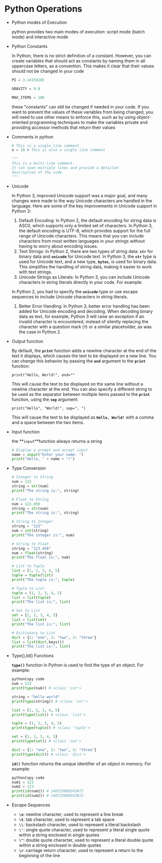 # Python Operations

- Python modes of Execution
    
    python provides two main modes of execution: script mode (batch mode) and interactive mode
    
- Python Constants
    
    In Python, there is no strict definition of a constant. However, you can create variables that should act as constants by naming them in all uppercase letters, as a convention. This makes it clear that their values should not be changed in your code
    
    ```python
    PI = 3.14159265
    
    GRAVITY = 9.8
    
    MAX_ITEMS = 100
    ```
    
    these "constants" can still be changed if needed in your code. If you want to prevent the values of these variables from being changed, you will need to use other means to enforce this, such as by using object-oriented programming techniques to make the variables private and providing accessor methods that return their values
    
- Comments in python
    
    ```python
    # This is a single line comment
    x = 10 # This is also a single line comment
    
    """
    This is a multi-line comment.
    It can span multiple lines and provide a detailed
    description of the code.
    """
    ```
    
- Unicode
    
    In Python 3, improved Unicode support was a major goal, and many changes were made to the way Unicode characters are handled in the language. Here are some of the key improvements in Unicode support in Python 3:
    
    1. Default Encoding: In Python 2, the default encoding for string data is ASCII, which supports only a limited set of characters. In Python 3, the default encoding is UTF-8, which provides support for the full range of Unicode characters. This means that you can include characters from most written languages in your strings without having to worry about encoding issues.
    2. Text Strings: In Python 2, there are two types of string data: **`str`** for binary data and **`unicode`** for Unicode text. In Python 3, the **`str`** type is used for Unicode text, and a new type, **`bytes`**, is used for binary data. This simplifies the handling of string data, making it easier to work with text strings.
    3. Unicode Strings as Literals: In Python 3, you can include Unicode characters in string literals directly in your code. For example:
    
    In Python 2, you had to specify the **`unicode`** type or use escape sequences to include Unicode characters in string literals.
    
    1. Better Error Handling: In Python 3, better error handling has been added for Unicode encoding and decoding. When decoding binary data as text, for example, Python 3 will raise an exception if an invalid character is encountered, instead of silently replacing the character with a question mark (**`?`**) or a similar placeholder, as was the case in Python 2.
- Output function
    
    By default, the **`print`** function adds a newline character at the end of the text it displays, which causes the text to be displayed on a new line. You can change this behavior by passing the **`end`** argument to the **`print`** function:
    
    ```
    print("Hello, World!", end=""
    ```
    
    This will cause the text to be displayed on the same line without a newline character at the end. You can also specify a different string to be used as the separator between multiple items passed to the **`print`** function, using the **`sep`** argument:
    
    ```
    print("Hello", "World!", sep=", ")
    ```
    
    This will cause the text to be displayed as **`Hello, World!`** with a comma and a space between the two items.
    
- Input function
    
    the **`input`**function always returns a string
    
    ```python
    # Display a prompt and accept input
    name = input("Enter your name: ")
    print("Hello, " + name + "!")
    ```
    
- Type Conversion
    
    ```python
    # Integer to String
    num = 123
    string = str(num)
    print("The string is:", string)
    
    # Float to String
    num = 123.456
    string = str(num)
    print("The string is:", string)
    
    # String to Integer
    string = "123"
    num = int(string)
    print("The integer is:", num)
    
    # String to Float
    string = "123.456"
    num = float(string)
    print("The float is:", num)
    
    # List to Tuple
    list = [1, 2, 3, 4, 5]
    tuple = tuple(list)
    print("The tuple is:", tuple)
    
    # Tuple to List
    tuple = (1, 2, 3, 4, 5)
    list = list(tuple)
    print("The list is:", list)
    
    # Set to List
    set = {1, 2, 3, 4, 5}
    list = list(set)
    print("The list is:", list)
    
    # Dictionary to List
    dict = {1: "one", 2: "two", 3: "three"}
    list = list(dict.keys())
    print("The list is:", list)
    ```
    
- Type(),Id() Functions
    
    **`type()`** function in Python is used to find the type of an object. For example:
    
    ```python
    pythonCopy code
    num = 123
    print(type(num)) # <class 'int'>
    
    string = "hello world"
    print(type(string)) # <class 'str'>
    
    list = [1, 2, 3, 4, 5]
    print(type(list)) # <class 'list'>
    
    tuple = (1, 2, 3, 4, 5)
    print(type(tuple)) # <class 'tuple'>
    
    set = {1, 2, 3, 4, 5}
    print(type(set)) # <class 'set'>
    
    dict = {1: "one", 2: "two", 3: "three"}
    print(type(dict)) # <class 'dict'>
    ```
    
    **`id()`** function returns the unique identifier of an object in memory. For example:
    
    ```python
    pythonCopy code
    num1 = 123
    num2 = 123
    print(id(num1)) # 140725080343072
    print(id(num2)) # 140725080343072
    ```
    
- Escape Sequences
    - **`\n`**: newline character, used to represent a line break
    - **`\t`**: tab character, used to represent a tab space
    - **`\\`**: backslash character, used to represent a literal backslash
    - **`\'`**: single quote character, used to represent a literal single quote within a string enclosed in single quotes
    - **`\"`**: double quote character, used to represent a literal double quote within a string enclosed in double quotes
    - **`\r`**: carriage return character, used to represent a return to the beginning of the line